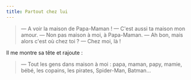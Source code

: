```yaml
---
title: Partout chez lui
---
```


> — A voir la maison de Papa-Maman !
> — C'est aussi ta maison mon amour.
> — Non pas maison à moi, à Papa-Maman.
> — Ah bon, mais alors c'est où chez toi ?
> — Chez moi, là !

Il me montre sa tête et rajoute :

> — Tout les gens dans maison à moi : papa, maman, papy, mamie, bébé, les copains, les pirates, Spider-Man, Batman...

